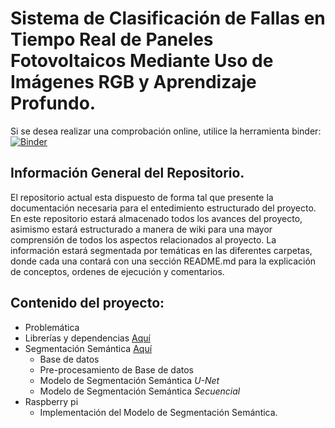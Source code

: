 # Sistema de Clasificación de Fallas en Tiempo Real de Paneles Fotovoltaicos Mediante Uso de Imágenes RGB y Aprendizaje Profundo.
Si se desea realizar una comprobación online, utilice la herramienta binder:
[![Binder](https://mybinder.org/badge_logo.svg)](https://mybinder.org/v2/gh/AndresFlorez-Git/Proyecto_Electronica/master)
## Información General del Repositorio.
El repositorio actual esta dispuesto de forma tal que presente la documentación necesaria para el entedimiento estructurado del proyecto.
En este repositorio estará almacenado todos los avances del proyecto, asimismo estará estructurado a manera de wiki para una mayor comprensión de todos los aspectos relacionados al proyecto.
La información estará segmentada por temáticas en las diferentes carpetas, donde cada una contará con una sección README.md para la explicación de conceptos, ordenes de ejecución y comentarios.

## Contenido del proyecto:
- Problemática 
- Librerías y dependencias [Aquí](https://github.com/AndresFlorez-Git/Proyecto_Electronica/tree/master/Librerias%20y%20Dependencias)
- Segmentación Semántica [Aquí](https://github.com/AndresFlorez-Git/Proyecto_Electronica/tree/master/Segmentacion%20Semantica%20Git)
    - Base de datos
    - Pre-procesamiento de Base de datos
    - Modelo de Segmentación Semántica *U-Net*
    - Modelo de Segmentación Semántica *Secuencial*
- Raspberry pi
    - Implementación del Modelo de Segmentación Semántica. 